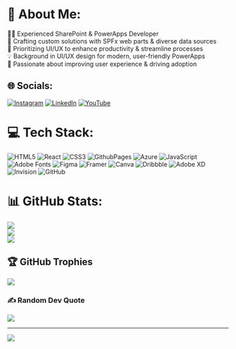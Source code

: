 # 💫 About Me:
👨‍💻 Experienced SharePoint & PowerApps Developer<br>🌟 Crafting custom solutions with SPFx web parts & diverse data sources  <br>🔧 Prioritizing UI/UX to enhance productivity & streamline processes  <br>💡 Background in UI/UX design for modern, user-friendly PowerApps  <br>🚀 Passionate about improving user experience & driving adoption


## 🌐 Socials:
[![Instagram](https://img.shields.io/badge/Instagram-%23E4405F.svg?logo=Instagram&logoColor=white)](https://instagram.com/_i_swami) [![LinkedIn](https://img.shields.io/badge/LinkedIn-%230077B5.svg?logo=linkedin&logoColor=white)](https://linkedin.com/in/swamisnawale) [![YouTube](https://img.shields.io/badge/YouTube-%23FF0000.svg?logo=YouTube&logoColor=white)](https://youtube.com/@UC4hxCifc4RFPPbUPxE9oO0w) 

# 💻 Tech Stack:
![HTML5](https://img.shields.io/badge/html5-%23E34F26.svg?style=for-the-badge&logo=html5&logoColor=white) ![React](https://img.shields.io/badge/react-%2320232a.svg?style=for-the-badge&logo=react&logoColor=%2361DAFB) ![CSS3](https://img.shields.io/badge/css3-%231572B6.svg?style=for-the-badge&logo=css3&logoColor=white) ![GithubPages](https://img.shields.io/badge/github%20pages-121013?style=for-the-badge&logo=github&logoColor=white) ![Azure](https://img.shields.io/badge/azure-%230072C6.svg?style=for-the-badge&logo=microsoftazure&logoColor=white) ![JavaScript](https://img.shields.io/badge/javascript-%23323330.svg?style=for-the-badge&logo=javascript&logoColor=%23F7DF1E) ![Adobe Fonts](https://img.shields.io/badge/Adobe%20Fonts-000B1D.svg?style=for-the-badge&logo=Adobe%20Fonts&logoColor=white) ![Figma](https://img.shields.io/badge/figma-%23F24E1E.svg?style=for-the-badge&logo=figma&logoColor=white) ![Framer](https://img.shields.io/badge/Framer-black?style=for-the-badge&logo=framer&logoColor=blue) ![Canva](https://img.shields.io/badge/Canva-%2300C4CC.svg?style=for-the-badge&logo=Canva&logoColor=white) ![Dribbble](https://img.shields.io/badge/Dribbble-EA4C89?style=for-the-badge&logo=dribbble&logoColor=white) ![Adobe XD](https://img.shields.io/badge/Adobe%20XD-470137?style=for-the-badge&logo=Adobe%20XD&logoColor=#FF61F6) ![Invision](https://img.shields.io/badge/invision-FF3366?style=for-the-badge&logo=invision&logoColor=white) ![GitHub](https://img.shields.io/badge/github-%23121011.svg?style=for-the-badge&logo=github&logoColor=white)
# 📊 GitHub Stats:
![](https://github-readme-stats.vercel.app/api?username=swamisnawale&theme=dark&hide_border=false&include_all_commits=true&count_private=true)<br/>
![](https://github-readme-streak-stats.herokuapp.com/?user=swamisnawale&theme=dark&hide_border=false)<br/>
![](https://github-readme-stats.vercel.app/api/top-langs/?username=swamisnawale&theme=dark&hide_border=false&include_all_commits=true&count_private=true&layout=compact)

## 🏆 GitHub Trophies
![](https://github-profile-trophy.vercel.app/?username=swamisnawale&theme=darkhub&no-frame=false&no-bg=true&margin-w=4)

### ✍️ Random Dev Quote
![](https://quotes-github-readme.vercel.app/api?type=vetical&theme=radical)

---
[![](https://visitcount.itsvg.in/api?id=swamisnawale&icon=0&color=0)](https://visitcount.itsvg.in)

<!-- Proudly created with GPRM ( https://gprm.itsvg.in ) -->
